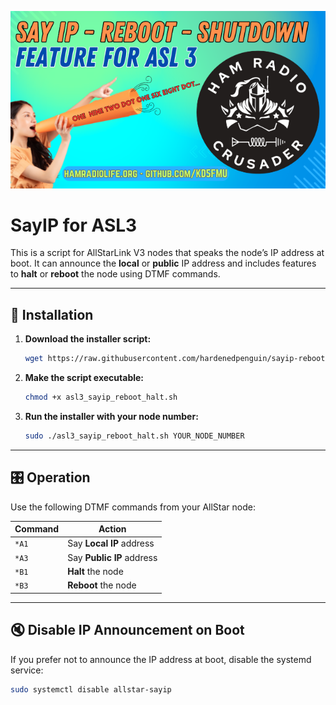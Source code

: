 ![SayIP Logo](https://github.com/KD5FMU/SayIP-for-ASL3/blob/main/sayip.jpg)

# SayIP for ASL3

This is a script for AllStarLink V3 nodes that speaks the node’s IP address at boot. It can announce the **local** or **public** IP address and includes features to **halt** or **reboot** the node using DTMF commands.

---

## 🔧 Installation

1. **Download the installer script:**

   ```bash
   wget https://raw.githubusercontent.com/hardenedpenguin/sayip-reboot-halt-saypublicip/refs/heads/main/asl3_sayip_reboot_halt.sh
   ```

2. **Make the script executable:**

   ```bash
   chmod +x asl3_sayip_reboot_halt.sh
   ```

3. **Run the installer with your node number:**

   ```bash
   sudo ./asl3_sayip_reboot_halt.sh YOUR_NODE_NUMBER
   ```

---

## 🎛️ Operation

Use the following DTMF commands from your AllStar node:

| Command | Action                         |
|---------|--------------------------------|
| `*A1`   | Say **Local IP** address       |
| `*A3`   | Say **Public IP** address      |
| `*B1`   | **Halt** the node              |
| `*B3`   | **Reboot** the node            |

---

## 🔇 Disable IP Announcement on Boot

If you prefer not to announce the IP address at boot, disable the systemd service:

```bash
sudo systemctl disable allstar-sayip
```
